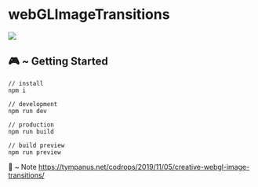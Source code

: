 # webGLImageTransitions

<img src="screenshot.mp4">

## 🎮 ~ Getting Started

```
// install
npm i

// development
npm run dev

// production
npm run build

// build preview
npm run preview
```

📝 ~ Note
https://tympanus.net/codrops/2019/11/05/creative-webgl-image-transitions/